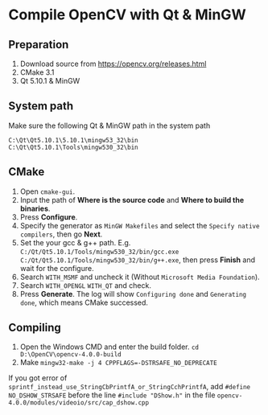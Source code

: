 # Compile OpenCV with Qt & MinGW

## Preparation
1. Download source from https://opencv.org/releases.html
2. CMake 3.1
3. Qt 5.10.1 & MinGW

## System path
Make sure the following Qt & MinGW path in the system path

    C:\Qt\Qt5.10.1\5.10.1\mingw53_32\bin
    C:\Qt\Qt5.10.1\Tools\mingw530_32\bin

## CMake 

1. Open `cmake-gui`.
2. Input the path of **Where is the source code** and **Where to build the binaries**.
3. Press **Configure**.
4. Specify the generator as `MinGW Makefiles` and select the `Specify native compilers`, then go **Next**.
5. Set the your gcc & g++ path. E.g. `C:/Qt/Qt5.10.1/Tools/mingw530_32/bin/gcc.exe` `C:/Qt/Qt5.10.1/Tools/mingw530_32/bin/g++.exe`, then press **Finish** and wait for the configure.
6. Search `WITH_MSMF` and uncheck it (Without `Microsoft Media Foundation`).
7. Search `WITH_OPENGL` `WITH_QT` and check.
8. Press **Generate**. The log will show `Configuring done` and `Generating done`, which means CMake successed.

## Compiling
1. Open the Windows CMD and enter the build folder. `cd D:\OpenCV\opencv-4.0.0-build`
2. Make `mingw32-make -j 4 CPPFLAGS=-DSTRSAFE_NO_DEPRECATE`

If you got error of `sprintf_instead_use_StringCbPrintfA_or_StringCchPrintfA`, add `#define NO_DSHOW_STRSAFE` before the line `#include "DShow.h"` in the file `opencv-4.0.0/modules/videoio/src/cap_dshow.cpp`

<!--stackedit_data:
eyJoaXN0b3J5IjpbLTg2MzkxMTcyMywtMTM2ODQzMTk5MSwtMT
M5NDI1NDA3NV19
-->